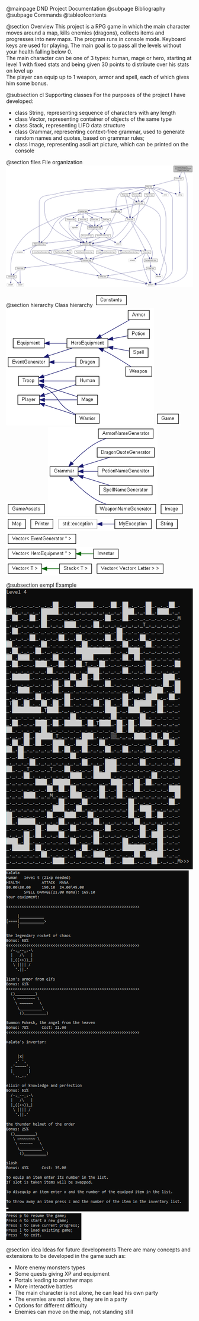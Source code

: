 @mainpage DND Project Documentation
@subpage Bibliography
<br>@subpage Commands
@tableofcontents

@section Overview
This project is a RPG game in which the main character moves around a map, kills enemies (dragons), collects items and progresses into new maps. The program runs in console mode. Keyboard keys are used for playing. The main goal is to pass all the levels without your health falling below 0.<br>
The main character can be one of 3 types: human, mage or hero, starting at level 1 with fixed stats and being given 30 points to distribute over his stats on level up<br>
The player can equip up to 1 weapon, armor and spell, each of which gives him some bonus.

@subsection cl Supporting classes
For the purposes of the project I have developed:
* class String, representing sequence of characters with any length
* class Vector, representing container of objects of the same type
* class Stack, representing LIFO data structure
* class Grammar, representing context-free grammar, used to generate random names and quotes, based on grammar rules;
* class Image, representing ascii art picture, which can be printed on the console

@section files File organization
![Organization](..\assets\main_8cpp__incl.png)

@section hierarchy Class hierarchy
![Hierarchy0](..\assets\inherit_graph_0.png)
![Hierarchy1](..\assets\inherit_graph_1.png)
![Hierarchy2](..\assets\inherit_graph_2.png)
![Hierarchy3](..\assets\inherit_graph_3.png)
![Hierarchy4](..\assets\inherit_graph_4.png)
![Hierarchy5](..\assets\inherit_graph_5.png)
![Hierarchy6](..\assets\inherit_graph_6.png)
![Hierarchy7](..\assets\inherit_graph_7.png)
![Hierarchy8](..\assets\inherit_graph_8.png)
![Hierarchy9](..\assets\inherit_graph_9.png)
![Hierarchy10](..\assets\inherit_graph_10.png)
![Hierarchy11](..\assets\inherit_graph_11.png)
![Hierarchy12](..\assets\inherit_graph_12.png)
![Hierarchy13](..\assets\inherit_graph_13.png)

@subsection exmpl Example
![Hierarchy11](..\assets\example1.png)
![Hierarchy12](..\assets\example2.png)
![Hierarchy13](..\assets\example3.png)

@section idea Ideas for future developments
There are many concepts and extensions to be developed in the game such as:
* More enemy monsters types
* Some quests giving XP and equipment
* Portals leading to another maps
* More interactive battles
* The main character is not alone, he can lead his own party
* The enemies are not alone, they are in a party
* Options for different difficulty
* Enemies can move on the map, not standing still